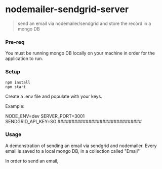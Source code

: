 # nodemailer-sendgrid-server
> send an email via nodemailer/sendgrid and store the record in a mongo DB

### Pre-req
You must be running mongo DB locally on your machine in order for the application to run.

### Setup
```
npm install
npm start
```

Create a .env file and populate with your keys.

Example: 

NODE_ENV=dev
SERVER_PORT=3001
SENDGRID_API_KEY=SG.##############################

### Usage
A demonstration of sending an email via sendgrid and nodemailer. Every email is saved to a local mongo DB, in a collection called "Email"

In order to send an email,  